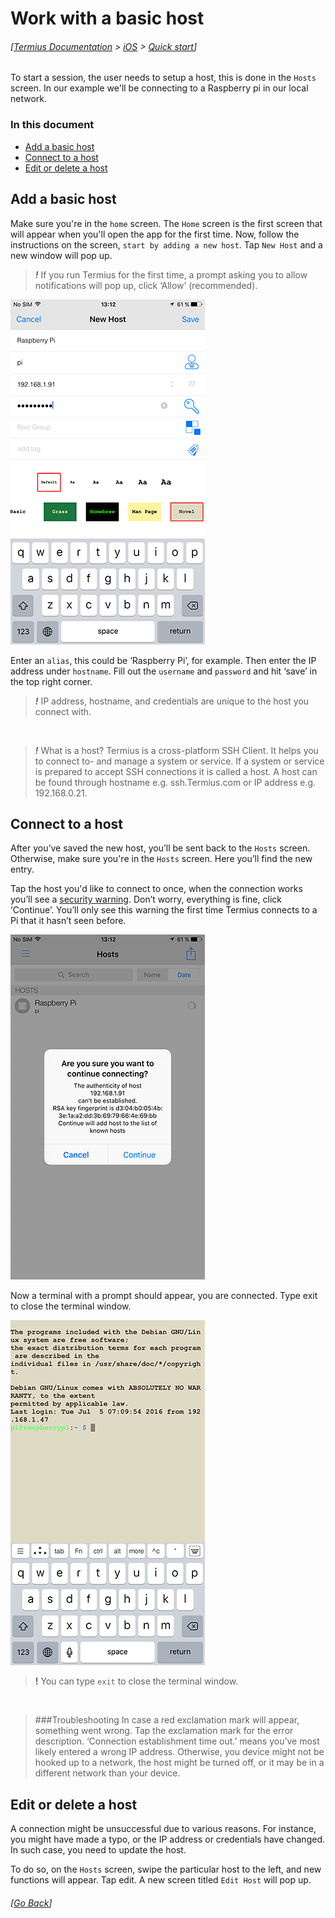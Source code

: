# Work with a basic host
###### [[Termius Documentation](../../README.md) > [iOS](../README.md) > [Quick start](README.md)]

To start a session, the user needs to setup a host, this is done in the `Hosts` screen. In our example we'll be connecting to a Raspberry pi in our local network.

### In this document
* [Add a basic host](#add-a-basic-host)
* [Connect to a host](#connect-to-a-host)
* [Edit or delete a host](#edit-or-delete-a-host)

## Add a basic host

Make sure you're in the `home` screen. The `Home` screen is the first screen that will appear when you'll open the app for the first time. Now, follow the instructions on the screen, `start by adding a new host`. Tap `New Host` and a new window will pop up.

> ***!*** If you run Termius for the first time, a prompt asking you to allow notifications will pop up, click ‘Allow’ (recommended).

![Termius ‘New Host’ configuration](../.images/screenshots/ssh-ios-config.png)

Enter an `alias`, this could be ‘Raspberry Pi’, for example. Then enter the IP address under `hostname`. Fill out the `username` and `password` and hit ‘save’ in the top right corner.

> ***!*** IP address, hostname, and credentials are unique to the host you connect with.

&nbsp;

> ***!*** What is a host?
> Termius is a cross-platform SSH Client. It helps you to connect to- and manage a system or service. If a system or service is prepared to accept SSH connections it is called a host. A host can be found through hostname e.g. ssh.Termius.com or IP address e.g. 192.168.0.21.


## Connect to a host

After you’ve saved the new host, you’ll be sent back to the `Hosts` screen. Otherwise, make sure you're in the `Hosts` screen. Here you’ll find the new entry.

Tap the host you'd like to connect to once, when the connection works you’ll see a [security warning](http://www.lysium.de/blog/index.php?/archives/186-How-to-get-ssh-server-fingerprint-information.html). Don’t worry, everything is fine, click ‘Continue’. You’ll only see this warning the first time Termius connects to a Pi that it hasn’t seen before.

![Termius ‘Security warning’](../.images/screenshots/ssh-ios-warning.png)

Now a terminal with a prompt should appear, you are connected. Type exit to close the terminal window.

![Termius Terminal](../.images/screenshots/ssh-ios-window.png)

> **!** You can type `exit` to close the terminal window.

<br>

> ###Troubleshooting
> In case a red exclamation mark will appear, something went wrong. Tap the exclamation mark for the error description. ‘Connection establishment time out.’  means you’ve most likely entered a wrong IP address. Otherwise, you device might not be hooked up to a network, the host might be turned off, or it may be in a different network than your device.

## Edit or delete a host
A connection might be unsuccessful due to various reasons. For instance, you might have made a typo, or the IP address or credentials have changed. In such case, you need to update the host.

To do so, on the `Hosts` screen, swipe the particular host to the left, and new functions will appear. Tap edit. A new screen titled `Edit Host` will pop up.

###### [[Go Back](README.md)]
